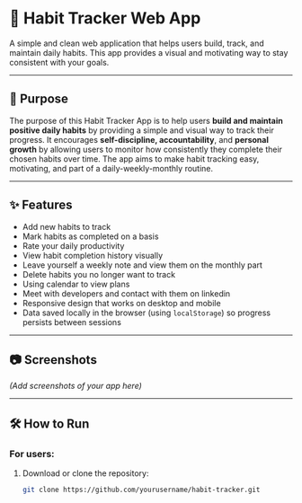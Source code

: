 # 🧠 Habit Tracker Web App

A simple and clean web application that helps users build, track, and maintain daily habits. This app provides a visual and motivating way to stay consistent with your goals.

---

## 🎯 Purpose

The purpose of this Habit Tracker App is to help users **build and maintain positive daily habits** by providing a simple and visual way to track their progress. It encourages **self-discipline, accountability**, and **personal growth** by allowing users to monitor how consistently they complete their chosen habits over time. The app aims to make habit tracking easy, motivating, and part of a daily-weekly-monthly routine.

---

## ✨ Features

- Add new habits to track
- Mark habits as completed on a basis
- Rate your daily productivity
- View habit completion history visually
- Leave yourself a weekly note and view them on the monthly part
- Delete habits you no longer want to track
- Using calendar to view plans
- Meet with developers and contact with them on linkedin
- Responsive design that works on desktop and mobile
- Data saved locally in the browser (using `localStorage`) so progress persists between sessions

---

## 📷 Screenshots

*(Add screenshots of your app here)*

---

## 🛠️ How to Run

### For users:
1. Download or clone the repository:
   ```bash
   git clone https://github.com/yourusername/habit-tracker.git
